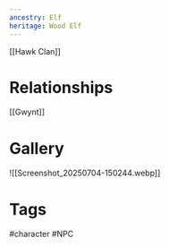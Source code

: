 ```yaml
---
ancestry: Elf
heritage: Wood Elf
---
```


[[Hawk Clan]]

# Relationships
[[Gwynt]]

# Gallery
![[Screenshot_20250704-150244.webp]]

# Tags
#character #NPC 
